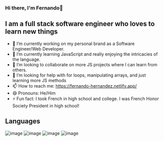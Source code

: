 ### Hi there, I'm Fernando👋

## I am a full stack software engineer who loves to learn new things

- 🔭 I’m currently working on my personal brand as a Software Engineer/Web Developer.
- 🌱 I’m currently learning JavaScript and really enjoying the intricacies of the language.
- 👯 I’m looking to collaborate on more JS projects where I can learn from others.
- 🤔 I’m looking for help with for loops, manipulating arrays, and just learning more JS methods
- 📫 How to reach me: https://fernando-hernandez.netlify.app/
- 😄 Pronouns: He/Him
- ⚡ Fun fact: I took French in high school and college. I was French Honor Society President in high school!

## Languages 
![image](https://github.com/fjh321/fjh321/assets/64885403/cf865b54-b787-45de-8dfd-82a6fdc23ac7)
![image](https://github.com/fjh321/fjh321/assets/64885403/42bc8b9b-9c42-442c-ba52-7deeec9edc42)
![image](https://github.com/fjh321/fjh321/assets/64885403/3a3aaf00-0d3e-43b3-bf27-c7047422d214)
![image](https://github.com/fjh321/fjh321/assets/64885403/7df9e27c-2402-4a74-934e-f8d17c0a1d0b)

